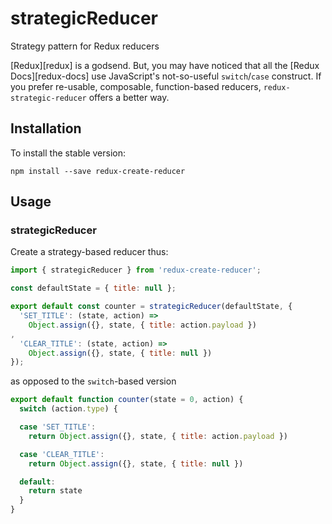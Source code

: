 # strategicReducer

Strategy pattern for Redux reducers

[Redux][redux] is a godsend. But, you may have noticed that all
the [Redux Docs][redux-docs] use JavaScript's not-so-useful `switch`/`case`
construct. If you prefer re-usable, composable, function-based reducers,
`redux-strategic-reducer` offers a better way.

## Installation

To install the stable version:

```
npm install --save redux-create-reducer
```

## Usage

### strategicReducer

Create a strategy-based reducer thus:

```javascript
import { strategicReducer } from 'redux-create-reducer';

const defaultState = { title: null };

export default const counter = strategicReducer(defaultState, {
  'SET_TITLE': (state, action) =>
    Object.assign({}, state, { title: action.payload })
,
  'CLEAR_TITLE': (state, action) =>
    Object.assign({}, state, { title: null })
});
```

as opposed to the `switch`-based version

```javascript
export default function counter(state = 0, action) {
  switch (action.type) {

  case 'SET_TITLE':
    return Object.assign({}, state, { title: action.payload })

  case 'CLEAR_TITLE':
    return Object.assign({}, state, { title: null })

  default:
    return state
  }
}
```

